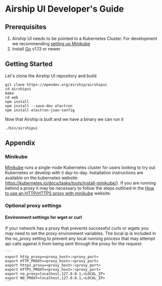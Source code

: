 # Airship UI Developer's Guide

## Prerequisites

1. Airship UI needs to be pointed to a Kubernetes Cluster. For development we recommending [setting up Minikube](https://kubernetes.io/docs/tasks/tools/install-minikube/)
2. Install [Go](https://golang.org/dl/) v1.13 or newer

## Getting Started

Let's clone the Airship UI repository and build

    git clone https://opendev.org/airship/airshipui
    cd airshipui
    make
    cd web
    npm install
    npm install --save-dev electron
    npm install electron-json-config

Now that Airship is built and we have a binary we can run it

    ./bin/airshipui

## Appendix

### Minikube

[Minikube](https://kubernetes.io/docs/setup/learning-environment/minikube/) runs a single-node Kubernetes cluster for users looking to try out Kubernetes or develop with it day-to-day.  Installation instructions are available on the kubernetes website: https://kubernetes.io/docs/tasks/tools/install-minikube/).  If you are running behind a proxy it may be necessary to follow the steps outlined in the [How to use an HTTP/HTTPS proxy with minikube](https://minikube.sigs.k8s.io/docs/reference/networking/proxy/) website.

### Optional proxy settings

#### Environment settings for wget or curl

If your network has a proxy that prevents successful curls or wgets you may need to set the proxy environment variables.  The local ip is included in the no_proxy setting to prevent any local running process that may attempt api calls against it from being sent through the proxy for the request:

    ```
    export http_proxy=<proxy_host>:<proxy_port>
    export HTTP_PROXY=<proxy_host>:<proxy_port>
    export https_proxy=<proxy_host>:<proxy_port>
    export HTTPS_PROXY=<proxy_host>:<proxy_port>
    export no_proxy=localhost,127.0.0.1,<LOCAL_IP>
    export NO_PROXY=localhost,127.0.0.1,<LOCAL_IP>
    ```
